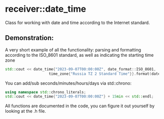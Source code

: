 # receiver::date_time
Class for working with date and time according to the Internet standard.

## Demonstration:
A very short example of all the functionality: parsing and formatting according to the ISO_8601 standard, as well as indicating the starting time zone
```cpp
std::cout << date_time{"2023-09-07T00:00:00Z", date_format::ISO_8601,
                    time_zone{"Russia TZ 2 Standard Time"}}.format(date_format::ISO_8601) << std::endl;
```
You can add/sub seconds/minutes/hours/days via std::chrono:
```cpp
using namespace std::chrono_literals;
std::cout << date_time{"2023-09-07T00:00:00Z"} + 15min << std::endl;
```

All functions are documented in the code, you can figure it out yourself by looking at the .h file.
